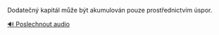 
Dodatečný kapitál může být akumulován pouze prostřednictvím úspor.

[🔊 Poslechnout audio](/data/7-paragraphs/audio/chapter_93/para_014-Dodaten-kapitl-me-bt-akumulovn-pouze-prost.mp3)
